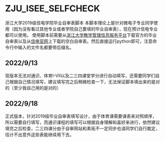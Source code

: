 # ZJU_ISEE_SELFCHECK
浙江大学2019级信电学院毕业自审表脚本
本脚本理论上是针对微电子专业同学使用（因为没有看过其他专业或者学院自己要填的毕业自审表），现在预计信电专业都可以使用。
使用脚本前需要从[浙江大学教学管理信息服务平台](http://zdbk.zju.edu.cn/)下载官方的毕业自审表以及从[信电官网](http://www.isee.zju.edu.cn/2022/0907/c51193a2613999/page.psp)上下载的空白自审表。然后直接运行python即可，注意命令行中输入的文件名都要带后缀名。
## 2022/9/13
现版本无法对通识、体育I-VII以及二三四课堂学分进行自动填写，还需要同学们自己根据自己情况填写，建议填写完之后稍微检查一下，无法保证脚本填出来的是对的（至少我自己用的是对的）
## 2022/9/18
正式版本，针对2019级毕业自审表填写设计，由于体育课需要课表来对照顺序，所以需要自行填写，而通识课程的填写可以根据自身理解和喜好来进行，依然建议填完之后检查，二三四课分由于自审网站和素拓不一定同步也请同学们自行裁定，估计不出意外这些表能继续用下去。
